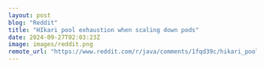 ```yaml
---
layout: post
blog: "Reddit"
title: "HIkari pool exhaustion when scaling down pods"
date: 2024-09-27T02:03:23Z
image: images/reddit.png
remote_url: "https://www.reddit.com/r/java/comments/1fqd39c/hikari_pool_exhaustion_when_scaling_down_pods/"
---
```

